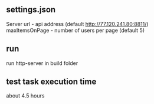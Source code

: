 ## settings.json

Server url - api address (default http://77.120.241.80:8811/)<br />
maxItemsOnPage - number of users per page (default 5)

## run
run http-server in build folder

## test task execution time
about 4.5 hours
